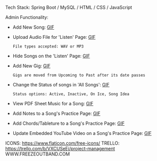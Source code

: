 Tech Stack: 
Spring Boot / MySQL / HTML / CSS / JavaScript

Admin Functionality:
* Add New Song: [GIF](https://imgur.com/a/4EkJWHu)
* Upload Audio File for 'Listen' Page: [GIF](https://imgur.com/a/VTM3N2F)

      File types accepted: WAV or MP3
* Hide Songs on the 'Listen' Page: [GIF](https://imgur.com/a/y0eoVTA)
* Add New Gig: [GIF](https://imgur.com/a/ukoTHhC) 
      
      Gigs are moved from Upcoming to Past after its date passes
* Change the Status of songs in 'All Songs': [GIF](https://imgur.com/a/qegZK7j)
  
      Status options: Active, Inactive, On Ice, Song Idea
* View PDF Sheet Music for a Song: [GIF](https://imgur.com/a/Sp76LKG)
* Add Notes to a Song's Practice Page: [GIF](https://imgur.com/a/6C2eEN2)
* Add Chords/Tableture to a Song's Practice Page: [GIF](https://imgur.com/a/kUMNePT)
* Update Embedded YouTube Video on a Song's Practice Page: [GIF](https://imgur.com/a/LO1fIrX)

ICONS: https://www.flaticon.com/free-icons/
TRELLO: https://trello.com/b/VXCUSeEj/project-management
WWW.FREEZEOUTBAND.COM
